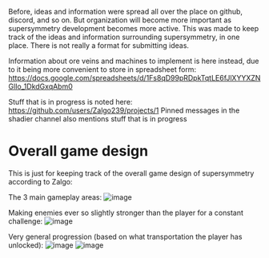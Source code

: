 Before, ideas and information were spread all over the place on github, discord, and so on. But organization will become more important as supersymmetry development becomes more active. This was made to keep track of the ideas and information surrounding supersymmetry, in one place. There is not really a format for submitting ideas.

Information about ore veins and machines to implement is here instead, due to it being more convenient to store in spreadsheet form: https://docs.google.com/spreadsheets/d/1Fs8qD99pRDpkTqtLE6fJlXYYXZNGlIo_1DkdGxqAbm0

Stuff that is in progress is noted here: https://github.com/users/Zalgo239/projects/1
Pinned messages in the shadier channel also mentions stuff that is in progress

# Overall game design

This is just for keeping track of the overall game design of supersymmetry according to Zalgo:

The 3 main gameplay areas:
![image](https://user-images.githubusercontent.com/112270586/196346365-ba463a92-75ba-4209-a5cd-215f4f61816c.png)

Making enemies ever so slightly stronger than the player for a constant challenge:
![image](https://user-images.githubusercontent.com/112270586/196346427-f74cc112-aac4-42f0-9144-cf16d4cf28fe.png)

Very general progression (based on what transportation the player has unlocked):
![image](https://user-images.githubusercontent.com/112270586/196346551-4dbd3514-e1f0-4292-a058-b1d881ab3a0e.png)
![image](https://user-images.githubusercontent.com/112270586/196346562-a3f4dfb9-1456-465a-935a-471a25060a28.png)


